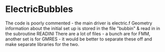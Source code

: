 # ElectricBubbles
The code is poorly commented - the main driver is electric.f
Geometry information about the initial set up is stored in the file "bubbin" & read in in the subroutine READINI
There are a lot of files - a bunch are for FMM, another set is for GMRES - it would be better to separate these off and make separate libraries for the two.
